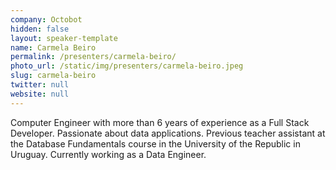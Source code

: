 ```yaml
---
company: Octobot
hidden: false
layout: speaker-template
name: Carmela Beiro
permalink: /presenters/carmela-beiro/
photo_url: /static/img/presenters/carmela-beiro.jpeg
slug: carmela-beiro
twitter: null
website: null
---
```


Computer Engineer with more than 6 years of experience as a Full Stack Developer. Passionate about data applications. Previous teacher assistant at the Database Fundamentals course in the University of the Republic in Uruguay. Currently working as a Data Engineer.
